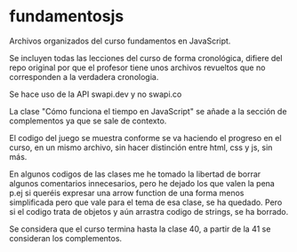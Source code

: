 # fundamentosjs

Archivos organizados del curso fundamentos en JavaScript.

Se incluyen todas las lecciones del curso de forma cronológica, difiere del repo original por que el profesor tiene unos archivos revueltos que no corresponden a la verdadera cronologia.

Se hace uso de la API swapi.dev y no swapi.co

La clase "Cómo funciona el tiempo en JavaScript" se añade a la sección de complementos ya que se sale de contexto.

El codigo del juego se muestra conforme se va haciendo el progreso en el curso, en un mismo archivo, sin hacer distinción entre html, css y js, sin más.

En algunos codigos de las clases me he tomado la libertad de borrar algunos comentarios innecesarios, pero he dejado los que valen la pena p.ej si queréis expresar una arrow function de una forma menos simplificada pero que vale para el tema de esa clase, se ha quedado. Pero si el codigo trata de objetos y aún arrastra codigo de strings, se ha borrado.

Se considera que el curso termina hasta la clase 40, a partir de la 41 se consideran los complementos.
